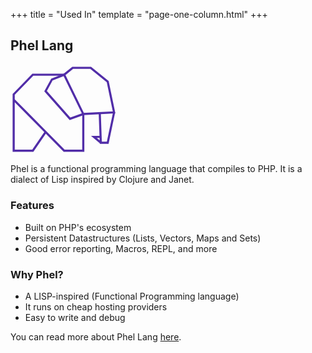 +++
title = "Used In"
template = "page-one-column.html"
+++

## Phel Lang

[<svg width="170px" xmlns="http://www.w3.org/2000/svg" viewBox="0 0 200 170">
    <path d="M6 66l95 96h36V93l-36-74H42L6 56v106h36l24-35" fill="none" stroke="#512da8" stroke-width="4"/>
    <path d="M137 93l58-3-12-58-32-26h-34l-16 13-23 9-12 22 46 52z" fill="none" stroke="#512da8" stroke-width="4"/>
    <path d="M195 90l-12 57h-13l-2-56m2 56l-13-11h12" fill="none" stroke="#512da8" stroke-width="4"/>
    Phel Lang
</svg>](https://phel-lang.org/)

Phel is a functional programming language that compiles to PHP. 
It is a dialect of Lisp inspired by Clojure and Janet.

### Features

- Built on PHP's ecosystem
- Persistent Datastructures (Lists, Vectors, Maps and Sets)
- Good error reporting, Macros, REPL, and more

### Why Phel?

- A LISP-inspired (Functional Programming language)
- It runs on cheap hosting providers
- Easy to write and debug

You can read more about Phel Lang [here](https://chemaclass.es/blog/phel-first-release/).
